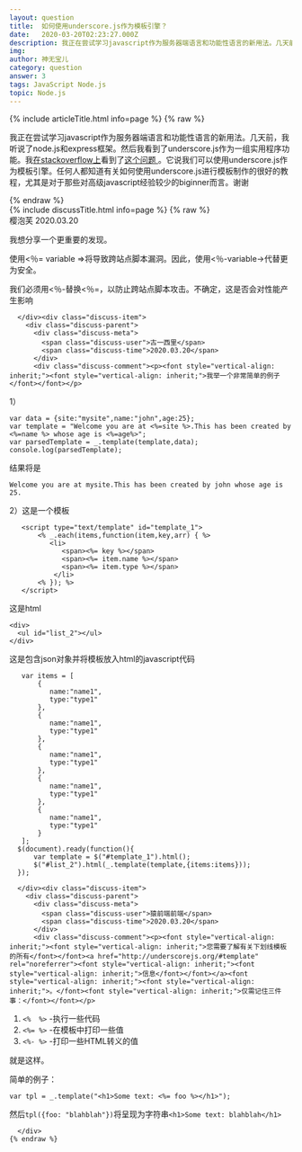 ```yaml
---
layout: question
title:  如何使用underscore.js作为模板引擎？
date:   2020-03-20T02:23:27.000Z
description: 我正在尝试学习javascript作为服务器端语言和功能性语言的新用法。几天前，我听说了node.js和express框架。然后我看到了underscor...
img: 
author: 神无宝儿
category: question
answer: 3
tags: JavaScript Node.js
topic: Node.js
---
```

<div class="article-root">
  <div class="article">
    {% include articleTitle.html info=page %}
    {% raw %}
    <div class="article-content"><p><font style="vertical-align: inherit;"><font style="vertical-align: inherit;">我正在尝试学习javascript作为服务器端语言和功能性语言的新用法。</font><font style="vertical-align: inherit;">几天前，我听说了node.js和express框架。</font><font style="vertical-align: inherit;">然后我看到了underscore.js作为一组实用程序功能。</font><font style="vertical-align: inherit;">我</font></font><a href="https://stackoverflow.com/questions/1787716/is-there-a-template-engine-for-node-js"><font style="vertical-align: inherit;"><font style="vertical-align: inherit;">在stackoverflow上</font></font></a><font style="vertical-align: inherit;"><font style="vertical-align: inherit;">看到了</font><a href="https://stackoverflow.com/questions/1787716/is-there-a-template-engine-for-node-js"><font style="vertical-align: inherit;">这个问题
</font></a><font style="vertical-align: inherit;">。</font><font style="vertical-align: inherit;">它说我们可以使用underscore.js作为模板引擎。</font><font style="vertical-align: inherit;">任何人都知道有关如何使用underscore.js进行模板制作的很好的教程，尤其是对于那些对高级javascript经验较少的biginner而言。</font><font style="vertical-align: inherit;">谢谢</font></font></p></div>
    {% endraw %}
  </div>

  <div class="discuss-wrapper">
    {% include discussTitle.html info=page %}
    {% raw %}
    <div class="discuss-item">
        <div class="discuss-parent">
          <div class="discuss-meta">
            <span class="discuss-user">樱泡芙</span>
            <span class="discuss-time">2020.03.20</span>
          </div>
          <div class="discuss-comment"><p><font style="vertical-align: inherit;"><font style="vertical-align: inherit;">我想分享一个更重要的发现。</font></font></p>

<p><font style="vertical-align: inherit;"><font style="vertical-align: inherit;">使用&lt;％= variable =&gt;将导致跨站点脚本漏洞。</font><font style="vertical-align: inherit;">因此，使用&lt;％-variable-&gt;代替更为安全。</font></font></p>

<p><font style="vertical-align: inherit;"><font style="vertical-align: inherit;">我们必须用&lt;％-替换&lt;％=，以防止跨站点脚本攻击。</font><font style="vertical-align: inherit;">不确定，这是否会对性能产生影响</font></font></p></div>
        </div>
        
      </div><div class="discuss-item">
        <div class="discuss-parent">
          <div class="discuss-meta">
            <span class="discuss-user">古一西里</span>
            <span class="discuss-time">2020.03.20</span>
          </div>
          <div class="discuss-comment"><p><font style="vertical-align: inherit;"><font style="vertical-align: inherit;">我举一个非常简单的例子</font></font></p>

<p><font style="vertical-align: inherit;"><font style="vertical-align: inherit;">1）  </font></font></p>

<pre><code>var data = {site:"mysite",name:"john",age:25};<font></font>
var template = "Welcome you are at &lt;%=site %&gt;.This has been created by &lt;%=name %&gt; whose age is &lt;%=age%&gt;";<font></font>
var parsedTemplate = _.template(template,data);<font></font>
console.log(parsedTemplate); <font></font>
</code></pre>

<p><font style="vertical-align: inherit;"><font style="vertical-align: inherit;">结果将是</font></font></p>

<pre><code>Welcome you are at mysite.This has been created by john whose age is 25.
</code></pre>

<p><font style="vertical-align: inherit;"><font style="vertical-align: inherit;">2）这是一个模板</font></font></p>

<pre><code>   &lt;script type="text/template" id="template_1"&gt;<font></font>
       &lt;% _.each(items,function(item,key,arr) { %&gt;<font></font>
          &lt;li&gt;<font></font>
             &lt;span&gt;&lt;%= key %&gt;&lt;/span&gt;<font></font>
             &lt;span&gt;&lt;%= item.name %&gt;&lt;/span&gt;<font></font>
             &lt;span&gt;&lt;%= item.type %&gt;&lt;/span&gt;<font></font>
           &lt;/li&gt;<font></font>
       &lt;% }); %&gt;<font></font>
   &lt;/script&gt;<font></font>
</code></pre>

<p><font style="vertical-align: inherit;"><font style="vertical-align: inherit;">这是html</font></font></p>

<pre><code>&lt;div&gt;<font></font>
  &lt;ul id="list_2"&gt;&lt;/ul&gt;<font></font>
&lt;/div&gt;<font></font>
</code></pre>

<p><font style="vertical-align: inherit;"><font style="vertical-align: inherit;">这是包含json对象并将模板放入html的javascript代码</font></font></p>

<p></p>

<pre><code>   var items = [<font></font>
       {<font></font>
          name:"name1",<font></font>
          type:"type1"<font></font>
       },<font></font>
       {<font></font>
          name:"name1",<font></font>
          type:"type1"<font></font>
       },<font></font>
       {<font></font>
          name:"name1",<font></font>
          type:"type1"<font></font>
       },<font></font>
       {<font></font>
          name:"name1",<font></font>
          type:"type1"<font></font>
       },<font></font>
       {<font></font>
          name:"name1",<font></font>
          type:"type1"<font></font>
       } <font></font>
   ];<font></font>
  $(document).ready(function(){<font></font>
      var template = $("#template_1").html();<font></font>
      $("#list_2").html(_.template(template,{items:items}));<font></font>
  });<font></font>
</code></pre>

<p></p></div>
        </div>
        
      </div><div class="discuss-item">
        <div class="discuss-parent">
          <div class="discuss-meta">
            <span class="discuss-user">猿前端前端</span>
            <span class="discuss-time">2020.03.20</span>
          </div>
          <div class="discuss-comment"><p><font style="vertical-align: inherit;"><font style="vertical-align: inherit;">您需要了解有关下划线模板的所有</font></font><a href="http://underscorejs.org/#template" rel="noreferrer"><font style="vertical-align: inherit;"><font style="vertical-align: inherit;">信息</font></font></a><font style="vertical-align: inherit;"><font style="vertical-align: inherit;">。</font><font style="vertical-align: inherit;">仅需记住三件事：</font></font></p>

<ol>
<li><code>&lt;%  %&gt;</code><font style="vertical-align: inherit;"><font style="vertical-align: inherit;"> -执行一些代码</font></font></li>
<li><code>&lt;%= %&gt;</code><font style="vertical-align: inherit;"><font style="vertical-align: inherit;"> -在模板中打印一些值</font></font></li>
<li><code>&lt;%- %&gt;</code><font style="vertical-align: inherit;"><font style="vertical-align: inherit;"> -打印一些HTML转义的值</font></font></li>
</ol>

<p><font style="vertical-align: inherit;"><font style="vertical-align: inherit;">就是这样。</font></font></p>

<p><font style="vertical-align: inherit;"><font style="vertical-align: inherit;">简单的例子：</font></font></p>

<pre><code>var tpl = _.template("&lt;h1&gt;Some text: &lt;%= foo %&gt;&lt;/h1&gt;");
</code></pre>

<p><font style="vertical-align: inherit;"><font style="vertical-align: inherit;">然后</font></font><code>tpl({foo: "blahblah"})</code><font style="vertical-align: inherit;"><font style="vertical-align: inherit;">将呈现为字符串</font></font><code>&lt;h1&gt;Some text: blahblah&lt;/h1&gt;</code></p></div>
        </div>
        
      </div>
    {% endraw %}
  </div>
<div>
